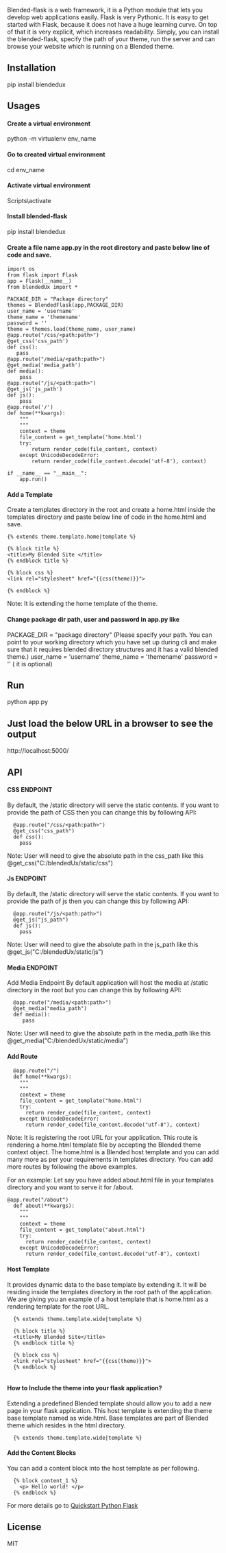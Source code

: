 Blended-flask is a web framework, it is a Python module that lets you develop web applications easily. Flask is very Pythonic. It is easy to get started with Flask, because it does not have a huge learning curve. On top of that it is very explicit, which increases readability.
Simply, you can install the blended-flask, specify the path of your theme, run the server and can browse your website which is running on a Blended theme.

## Installation

pip install blendedux

## Usages
#### Create a virtual environment 

python -m virtualenv env_name

#### Go to created virtual environment 

cd env_name

#### Activate virtual environment 

Scripts\activate

#### Install blended-flask 

pip install blendedux

#### Create a file name app.py in the root directory and paste below line of code and save.

```
import os
from flask import Flask
app = Flask(__name__)
from blendedUx import *

PACKAGE_DIR = "Package directory"
themes = BlendedFlask(app,PACKAGE_DIR)
user_name = 'username'
theme_name = 'themename'
password = ''
theme = themes.load(theme_name, user_name)
@app.route("/css/<path:path>") 
@get_css('css_path')
def css():
   pass
@app.route("/media/<path:path>")
@get_media('media_path')
def media():
    pass
@app.route("/js/<path:path>")
@get_js('js_path')
def js():
    pass
@app.route('/')
def home(**kwargs):
    """
    """
    context = theme
    file_content = get_template('home.html')
    try:
        return render_code(file_content, context)
    except UnicodeDecodeError:
        return render_code(file_content.decode('utf-8'), context)

if __name__ == "__main__":
    app.run()

```
#### Add a Template

Create a templates directory in the root and create a home.html inside the templates directory and paste below line of code in the home.html and save.

```
{% extends theme.template.home|template %} 

{% block title %}
<title>My Blended Site </title> 
{% endblock title %} 

{% block css %}
<link rel="stylesheet" href="{{css(theme)}}">

{% endblock %}
```
Note: It is extending the home template of the theme.

#### Change package dir path, user and password in app.py like

PACKAGE_DIR = "package directory" (Please specify your path. You can point to your working directory which you have set up during cli and make sure that it requires blended directory structures and it has a valid blended theme.)
user_name = 'username' 
theme_name = 'themename' 
password = '' ( it is optional)

## Run
python app.py
## Just load the below URL in a browser to see the output
http://localhost:5000/

## API

#### CSS ENDPOINT
By default, the /static directory will serve the static contents. If you want to provide the path of CSS then you can change this by following API:
```
  @app.route("/css/<path:path>")
  @get_css("css_path") 
  def css(): 
    pass
```
Note: User will need to give the absolute path in the css_path like this @get_css("C:/blendedUx/static/css")

#### Js ENDPOINT
By default, the /static directory will serve the static contents. If you want to provide the path of js then you can change this by following API:
```
  @app.route("/js/<path:path>")
  @get_js("js_path") 
  def js(): 
    pass
```
Note: User will need to give the absolute path in the js_path like this @get_js("C:/blendedUx/static/js")    

#### Media ENDPOINT

Add Media Endpoint
By default application will host the media at /static directory in the root but you can change this by following API:
```
  @app.route("/media/<path:path>")
  @get_media("media_path") 
  def media(): 
     pass
```
Note: User will need to give the absolute path in the media_path like this @get_media("C:/blendedUx/static/media") 

#### Add Route
```
  @app.route("/")
  def home(**kwargs):
    """
    """
    context = theme 
    file_content = get_template("home.html")
    try:
      return render_code(file_content, context)
    except UnicodeDecodeError:
      return render_code(file_content.decode("utf-8"), context)

```
Note: It is  registering the root URL for your application. This route is rendering a home.html template file by accepting the Blended theme context object. The home.html is a Blended host template and you can add many more as per your requirements in templates directory. You can add more routes by following the above examples.
 
For an example: Let say you have added about.html file in your templates directory and you want to serve it for /about.

```
@app.route("/about")
  def about(**kwargs):
    """
    """
    context = theme 
    file_content = get_template("about.html")
    try:
      return render_code(file_content, context)
    except UnicodeDecodeError:
      return render_code(file_content.decode("utf-8"), context)

```
#### Host Template
It provides dynamic data to the base template by extending it. It will be residing inside the templates directory in the root path of the application.
We are giving you an example of a host template that is home.html as a rendering template for the root URL.
```
  {% extends theme.template.wide|template %} 

  {% block title %}
  <title>My Blended Site</title> 
  {% endblock title %} 

  {% block css %}
  <link rel="stylesheet" href="{{css(theme)}}">
  {% endblock %}
  
```

#### How to Include the theme into your flask application?
Extending a predefined Blended template should allow you to add a new page in your flask application.
This host template is extending the theme base template named as wide.html. Base templates are part of Blended theme which resides in the html directory.
```
  {% extends theme.template.wide|template %}

```

#### Add the Content Blocks
You can add a content block into the host template as per following.
```
  {% block content_1 %}
    <p> Hello world! </p> 
  {% endblock %}
```
For more details go to [Quickstart Python Flask](https://hub.blended.co/learn/quickstart_blended_flask/)

## License
MIT